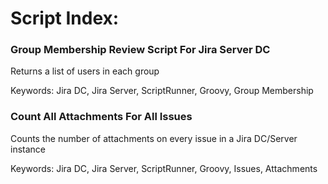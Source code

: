 # Script Index:

### Group Membership Review Script For Jira Server DC
Returns a list of users in each group

Keywords: Jira DC, Jira Server, ScriptRunner, Groovy, Group Membership

### Count All Attachments For All Issues
Counts the number of attachments on every issue in a Jira DC/Server instance

Keywords: Jira DC, Jira Server, ScriptRunner, Groovy, Issues, Attachments
